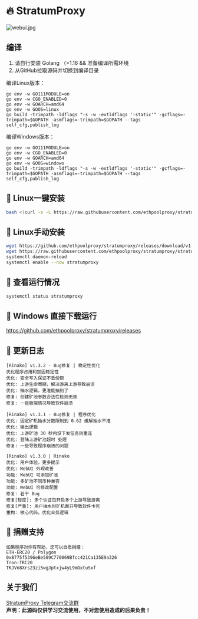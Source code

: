 # 🔥 StratumProxy
![webui.jpg](https://github.com/qingshan2048/img/blob/main/webui.jpg)  

## 编译
1. 请自行安装 Golang （>1.16 && 准备编译所需环境
2. 从GitHub拉取源码并切换到编译目录   

编译Linux版本：
```
go env -w GO111MODULE=on
go env -w CGO_ENABLED=0
go env -w GOARCH=amd64
go env -w GOOS=linux
go build -trimpath -ldflags "-s -w -extldflags '-static'" -gcflags=-trimpath=$GOPATH -asmflags=-trimpath=$GOPATH --tags self_cfg,publish_log
```
编译Windows版本：
```
go env -w GO111MODULE=on
go env -w CGO_ENABLED=0
go env -w GOARCH=amd64
go env -w GOOS=windows
go build -trimpath -ldflags "-s -w -extldflags '-static'" -gcflags=-trimpath=$GOPATH -asmflags=-trimpath=$GOPATH --tags self_cfg,publish_log
```

## 🔧 Linux一键安装

```bash
bash <(curl -s -L https://raw.githubusercontent.com/ethpoolproxy/stratumproxy/master/install.sh)
```

## 🔧 Linux手动安装
```bash
wget https://github.com/ethpoolproxy/stratumproxy/releases/download/v1.3.1/stratumproxy_v1.3.1 -O /usr/bin/stratumproxy
wget https://raw.githubusercontent.com/ethpoolproxy/stratumproxy/stratumproxy.service -O /etc/systemd/system/stratumproxy.service
systemctl daemon-reload
systemctl enable --now stratumproxy
```

## 🔧 查看运行情况
```bash
systemctl status stratumproxy
```

## 🔧 Windows 直接下载运行 
https://github.com/ethpoolproxy/stratumproxy/releases

## 🔨 更新日志

```bigquery
[Rinako] v1.3.2 - Bug修复 | 稳定性优化
优化程序占用和加固稳定性
优化: 安全写入保证不丢份额
优化: 上游生命周期，解决游离上游导致崩溃
优化: 抽水逻辑，更准能抽到了
修复: 创建矿池参数合法性检测无效
修复: 一些极端情况导致软件崩溃

[Rinako] v1.3.1 - Bug修复 | 程序优化
优化: 固定矿机抽水分数限制到 0.62 缓解抽水不准
优化: 输出逻辑
优化: 上游矿池 30 秒内没下发任务则重连
优化: 登陆上游矿池超时 处理
修复: 一些导致程序崩溃的问题

[Rinako] v1.3.0 | Rinako
优化: 用户体验，更多提示
优化: WebUI 外观改善
功能: WebUI 可添加矿池
功能: 多矿池不同币种兼容
功能: WebUI 可修改配置
修复: 若干 Bug
修复[轻度]: 多个认证包开启多个上游导致游离
修复[严重]: 用户抽水时矿机断开导致软件卡死
重构: 核心代码，优化业务逻辑
```

## 🐛 捐赠支持

```bigquery
如果程序对你有帮助，您可以自愿捐赠：
ETH-ERC20 / Polygon
0xB775f5396eBe589C770069Bfcc421Ca135E9a326
Tron-TRC20
TKJVn8Xrs23zi5wgJptxjw4yL9mDxtuSxf
```

## 关于我们
<a href="https://t.me/StratumProxy">StratumProxy Telegram交流群</a>  
<b>声明：此源码仅供学习交流使用，不对您使用造成的后果负责！</b>  
